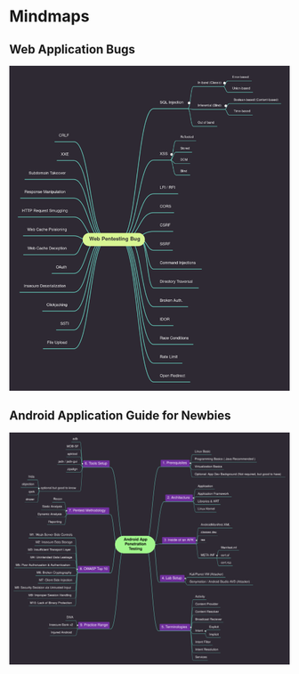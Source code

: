 # Mindmaps

## Web Application Bugs
![Web Application Bugs](https://github.com/h0tPlug1n/Mindmaps/blob/main/Web%20Pentesting%20Bug.png)

## Android Application Guide for Newbies
![Android Application Guide for Newbies](https://github.com/h0tPlug1n/Mindmaps/blob/main/Android%20Pentesting%20Guide.png)
